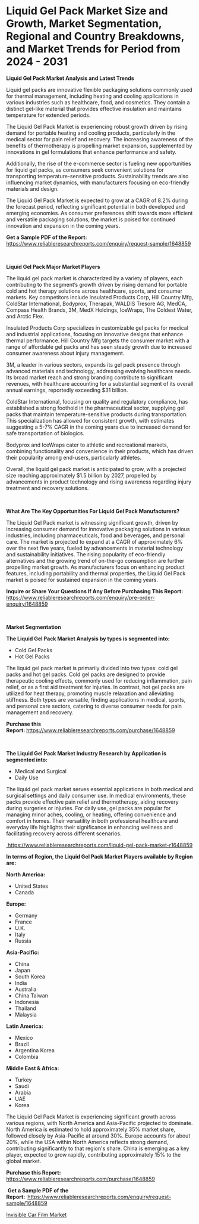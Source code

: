 <p><h1>Liquid Gel Pack Market Size and Growth, Market Segmentation, Regional and Country Breakdowns, and Market Trends for Period from 2024 -  2031</h1></p><p><strong>Liquid Gel Pack Market Analysis and Latest Trends</strong></p>
<p><p>Liquid gel packs are innovative flexible packaging solutions commonly used for thermal management, including heating and cooling applications in various industries such as healthcare, food, and cosmetics. They contain a distinct gel-like material that provides effective insulation and maintains temperature for extended periods. </p><p>The Liquid Gel Pack Market is experiencing robust growth driven by rising demand for portable heating and cooling products, particularly in the medical sector for pain relief and recovery. The increasing awareness of the benefits of thermotherapy is propelling market expansion, supplemented by innovations in gel formulations that enhance performance and safety.</p><p>Additionally, the rise of the e-commerce sector is fueling new opportunities for liquid gel packs, as consumers seek convenient solutions for transporting temperature-sensitive products. Sustainability trends are also influencing market dynamics, with manufacturers focusing on eco-friendly materials and design.</p><p>The Liquid Gel Pack Market is expected to grow at a CAGR of 8.2% during the forecast period, reflecting significant potential in both developed and emerging economies. As consumer preferences shift towards more efficient and versatile packaging solutions, the market is poised for continued innovation and expansion in the coming years.</p></p>
<p><strong>Get a Sample PDF of the Report:&nbsp;</strong> <a href="https://www.reliableresearchreports.com/enquiry/request-sample/1648859?utm_campaign=28&utm_medium=2&utm_source=Github&utm_content=ia&utm_term=29122024&utm_id=liquid-gel-pack">https://www.reliableresearchreports.com/enquiry/request-sample/1648859</a></p>
<p>&nbsp;</p>
<p><strong>Liquid Gel Pack Major Market Players</strong></p>
<p><p>The liquid gel pack market is characterized by a variety of players, each contributing to the segment’s growth driven by rising demand for portable cold and hot therapy solutions across healthcare, sports, and consumer markets. Key competitors include Insulated Products Corp, Hill Country Mfg, ColdStar International, Bodyprox, Therapak, WALDIS Tresore AG, MedCA, Compass Health Brands, 3M, MedX Holdings, IceWraps, The Coldest Water, and Arctic Flex.</p><p>Insulated Products Corp specializes in customizable gel packs for medical and industrial applications, focusing on innovative designs that enhance thermal performance. Hill Country Mfg targets the consumer market with a range of affordable gel packs and has seen steady growth due to increased consumer awareness about injury management.</p><p>3M, a leader in various sectors, expands its gel pack presence through advanced materials and technology, addressing evolving healthcare needs. Its broad market reach and strong branding contribute to significant revenues, with healthcare accounting for a substantial segment of its overall annual earnings, reportedly exceeding $31 billion.</p><p>ColdStar International, focusing on quality and regulatory compliance, has established a strong foothold in the pharmaceutical sector, supplying gel packs that maintain temperature-sensitive products during transportation. This specialization has allowed for consistent growth, with estimates suggesting a 5-7% CAGR in the coming years due to increased demand for safe transportation of biologics.</p><p>Bodyprox and IceWraps cater to athletic and recreational markets, combining functionality and convenience in their products, which has driven their popularity among end-users, particularly athletes.</p><p>Overall, the liquid gel pack market is anticipated to grow, with a projected size reaching approximately $1.5 billion by 2027, propelled by advancements in product technology and rising awareness regarding injury treatment and recovery solutions.</p></p>
<p>&nbsp;</p>
<p><strong>What Are The Key Opportunities For Liquid Gel Pack Manufacturers?</strong></p>
<p><p>The Liquid Gel Pack market is witnessing significant growth, driven by increasing consumer demand for innovative packaging solutions in various industries, including pharmaceuticals, food and beverages, and personal care. The market is projected to expand at a CAGR of approximately 6% over the next five years, fueled by advancements in material technology and sustainability initiatives. The rising popularity of eco-friendly alternatives and the growing trend of on-the-go consumption are further propelling market growth. As manufacturers focus on enhancing product features, including portability and thermal properties, the Liquid Gel Pack market is poised for sustained expansion in the coming years.</p></p>
<p><strong>Inquire or Share Your Questions If Any Before Purchasing This Report:</strong> <a href="https://www.reliableresearchreports.com/enquiry/pre-order-enquiry/1648859?utm_campaign=28&utm_medium=2&utm_source=Github&utm_content=ia&utm_term=29122024&utm_id=liquid-gel-pack">https://www.reliableresearchreports.com/enquiry/pre-order-enquiry/1648859</a></p>
<p>&nbsp;</p>
<p><strong>Market Segmentation</strong></p>
<p><strong>The Liquid Gel Pack Market Analysis by types is segmented into:</strong></p>
<p><ul><li>Cold Gel Packs</li><li>Hot Gel Packs</li></ul></p>
<p><p>The liquid gel pack market is primarily divided into two types: cold gel packs and hot gel packs. Cold gel packs are designed to provide therapeutic cooling effects, commonly used for reducing inflammation, pain relief, or as a first aid treatment for injuries. In contrast, hot gel packs are utilized for heat therapy, promoting muscle relaxation and alleviating stiffness. Both types are versatile, finding applications in medical, sports, and personal care sectors, catering to diverse consumer needs for pain management and recovery.</p></p>
<p><strong>Purchase this Report:&nbsp;</strong><a href="https://www.reliableresearchreports.com/purchase/1648859?utm_campaign=28&utm_medium=2&utm_source=Github&utm_content=ia&utm_term=29122024&utm_id=liquid-gel-pack">https://www.reliableresearchreports.com/purchase/1648859</a></p>
<p>&nbsp;</p>
<p><strong>The Liquid Gel Pack Market Industry Research by Application is segmented into:</strong></p>
<p><ul><li>Medical and Surgical</li><li>Daily Use</li></ul></p>
<p><p>The liquid gel pack market serves essential applications in both medical and surgical settings and daily consumer use. In medical environments, these packs provide effective pain relief and thermotherapy, aiding recovery during surgeries or injuries. For daily use, gel packs are popular for managing minor aches, cooling, or heating, offering convenience and comfort in homes. Their versatility in both professional healthcare and everyday life highlights their significance in enhancing wellness and facilitating recovery across different scenarios.</p></p>
<p><a href="https://www.reliableresearchreports.com/liquid-gel-pack-market-r1648859?utm_campaign=28&utm_medium=2&utm_source=Github&utm_content=ia&utm_term=29122024&utm_id=liquid-gel-pack">&nbsp;https://www.reliableresearchreports.com/liquid-gel-pack-market-r1648859</a></p>
<p><strong>In terms of Region, the Liquid Gel Pack Market Players available by Region are:</strong></p>
<p>
    <p> <strong> North America: </strong>
        <ul>
            <li>United States</li>
            <li>Canada</li>
        </ul>
        </p> 
    <p> <strong> Europe: </strong>
        <ul>
            <li>Germany</li>
            <li>France</li>
            <li>U.K.</li>
            <li>Italy</li>
            <li>Russia</li>
        </ul>
        </p> 
    <p> <strong> Asia-Pacific: </strong>
        <ul>
            <li>China</li>
            <li>Japan</li>
            <li>South Korea</li>
            <li>India</li>
            <li>Australia</li>
            <li>China Taiwan</li>
            <li>Indonesia</li>
            <li>Thailand</li>
            <li>Malaysia</li>
        </ul>
        </p> 
    <p> <strong> Latin America: </strong>
        <ul>
            <li>Mexico</li>
            <li>Brazil</li>
            <li>Argentina Korea</li>
            <li>Colombia</li>
        </ul>
        </p> 
    <p> <strong> Middle East & Africa: </strong>
        <ul>
            <li>Turkey</li>
            <li>Saudi</li>
            <li>Arabia</li>
            <li>UAE</li>
            <li>Korea</li>
        </ul>
    </p>
    </p>
<p><p>The Liquid Gel Pack Market is experiencing significant growth across various regions, with North America and Asia-Pacific projected to dominate. North America is estimated to hold approximately 35% market share, followed closely by Asia-Pacific at around 30%. Europe accounts for about 20%, while the USA within North America reflects strong demand, contributing significantly to that region's share. China is emerging as a key player, expected to grow rapidly, contributing approximately 15% to the global market.</p></p>
<p><strong>Purchase this Report: </strong><a href="https://www.reliableresearchreports.com/purchase/1648859?utm_campaign=28&utm_medium=2&utm_source=Github&utm_content=ia&utm_term=29122024&utm_id=liquid-gel-pack">https://www.reliableresearchreports.com/purchase/1648859</a></p>
<p>&nbsp;<strong>Get a Sample PDF of the Report:&nbsp;&nbsp;</strong><a href="https://www.reliableresearchreports.com/enquiry/request-sample/1648859?utm_campaign=28&utm_medium=2&utm_source=Github&utm_content=ia&utm_term=29122024&utm_id=liquid-gel-pack">https://www.reliableresearchreports.com/enquiry/request-sample/1648859</a></p>
<p><strong></strong></p>
<p><p><a href="https://github.com/indrystar/Market-Research-Report-List-5/blob/main/invisible-car-film-market.md?utm_campaign=28&utm_medium=2&utm_source=Github&utm_content=ia&utm_term=29122024&utm_id=liquid-gel-pack">Invisible Car Film Market</a></p></p>